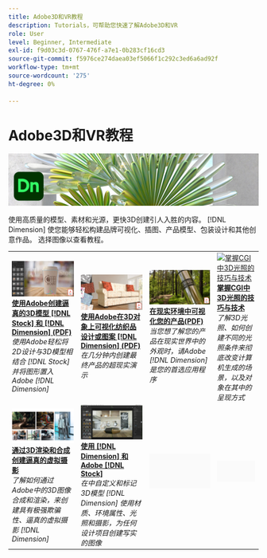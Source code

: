 ```yaml
---
title: Adobe3D和VR教程
description: Tutorials，可帮助您快速了解Adobe3D和VR
role: User
level: Beginner, Intermediate
exl-id: f9d03c3d-0767-476f-a7e1-0b283cf16cd3
source-git-commit: f5976ce274daea03ef5066f1c292c3ed6a6ad92f
workflow-type: tm+mt
source-wordcount: '275'
ht-degree: 0%

---
```


# Adobe3D和VR教程

![Creative Cloud英雄图像](../assets/Dimenio.jpg)

使用高质量的模型、素材和光源，更快3D创建引人入胜的内容。 [!DNL Dimension] 使您能够轻松构建品牌可视化、插图、产品模型、包装设计和其他创意作品。 选择图像以查看教程。

<table>
<tr>
 <td>
   <a href="assets/CreateRealistic3DMockupswithAdobeStockandDimension.pdf">
      <img alt="使用Adobe创建逼真的3D模型 [!DNL Stock] 和 [!DNL Dimension]" src="assets/CreateRealistic3DMockupswithAdobeStockandDimension.jpg" />
   </a>
    <div>
   <a href="assets/CreateRealistic3DMockupswithAdobeStockandDimension.pdf"><strong>使用Adobe创建逼真的3D模型 [!DNL Stock] 和 [!DNL Dimension] (PDF)</strong></a>
    </div>
    <em>使用Adobe轻松将2D设计与3D模型相结合 [!DNL Stock] 并将图形置入Adobe [!DNL Dimension]</em>
    <br>
  </td>
  <td>
   <a href="assets/VisualizeTextileDesignsorPatternson3DObjectswithAdobeDimension.pdf">
      <img alt="使用Adobe在3D对象上可视化纺织品设计或图案 [!DNL Dimension]" src="assets/VisualizeTextileDesignsorPatternson3DObjectswithAdobeDimension.jpg" />
   </a>
    <div>
   <a href="assets/VisualizeTextileDesignsorPatternson3DObjectswithAdobeDimension.pdf"><strong>使用Adobe在3D对象上可视化纺织品设计或图案 [!DNL Dimension] (PDF)</strong></a>
    </div>
    <em>在几分钟内创建最终产品的超现实演示</em>
    <br>
  </td>
  <td>
   <a href="../cce/assets/VisualizeyourProductinaRealisticEnvironment.pdf">
      <img alt="在逼真的环境中可视化产品" src="assets/VisualizeyourProductinaRealisticEnvironment.jpg" />
   </a>
    <div>
   <a href="../cce/assets/VisualizeyourProductinaRealisticEnvironment.pdf"><strong>在现实环境中可视化您的产品(PDF)</strong></a>
    </div>
    <em>当您想了解您的产品在现实世界中的外观时，请Adobe [!DNL Dimension] 是您的首选应用程序</em>
    <br>
  </td>
  <td>
   <a href="mastering3dlighting.md">
      <img alt="掌握CGI中3D光照的技巧与技术" src="assets/Mastering3dlighting_1.gif" />
   </a>
    <div>
   <a href="mastering3dlighting.md"><strong>掌握CGI中3D光照的技巧与技术</strong></a>
    </div>
    <em>了解3D光照、如何创建不同的光照条件来彻底改变计算机生成的场景，以及对象在其中的呈现方式</em>
    <br>
  </td>
</tr>
<tr>
  <td>
   <a href="photorealistic.md">
      <img alt="通过3D渲染和合成创建逼真的虚拟摄影" src="assets/Photorealistic_TOC.png" />
   </a>
    <div>
   <a href="photorealistic.md"><strong>通过3D渲染和合成创建逼真的虚拟摄影</strong></a>
    </div>
    <em>了解如何通过Adobe中的3D图像合成和渲染，来创建具有极强欺骗性、逼真的虚拟摄影 [!DNL Dimension]</em>
    <br>
  </td>
  <td>
   <a href="3ddimensionstock.md">
      <img alt="使用 [!DNL Dimension] 和Adobe [!DNL Stock]" src="assets/3ddimensionstock.jpg" />
   </a>
    <div>
   <a href="3ddimensionstock.md"><strong>使用 [!DNL Dimension] 和Adobe [!DNL Stock]</strong></a>
    </div>
    <em>在中自定义和标记3D模型 [!DNL Dimension] 使用材质、环境属性、光照和摄影，为任何设计项目创建写实的图像</em>
    <br>
  </td>
  <td>
    <img alt="间隔条" src="../assets/Gray_thumbnail.png" />
    <div>
    <br>
  </td>
  <td>
    <img alt="间隔条" src="../assets/Gray_thumbnail.png" />
    <div>
    <br>
  </td>
</tr>
</table>